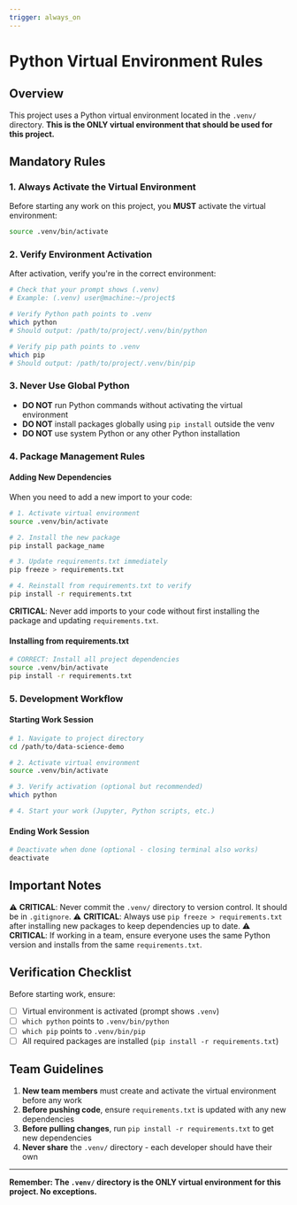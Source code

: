 ```yaml
---
trigger: always_on
---
```


# Python Virtual Environment Rules

## Overview
This project uses a Python virtual environment located in the `.venv/` directory. **This is the ONLY virtual environment that should be used for this project.**

## Mandatory Rules

### 1. **Always Activate the Virtual Environment**
Before starting any work on this project, you **MUST** activate the virtual environment:

```bash
source .venv/bin/activate
```

### 2. **Verify Environment Activation**
After activation, verify you're in the correct environment:

```bash
# Check that your prompt shows (.venv)
# Example: (.venv) user@machine:~/project$

# Verify Python path points to .venv
which python
# Should output: /path/to/project/.venv/bin/python

# Verify pip path points to .venv
which pip
# Should output: /path/to/project/.venv/bin/pip
```

### 3. **Never Use Global Python**
- **DO NOT** run Python commands without activating the virtual environment
- **DO NOT** install packages globally using `pip install` outside the venv
- **DO NOT** use system Python or any other Python installation

### 4. **Package Management Rules**

#### Adding New Dependencies
When you need to add a new import to your code:

```bash
# 1. Activate virtual environment
source .venv/bin/activate

# 2. Install the new package
pip install package_name

# 3. Update requirements.txt immediately
pip freeze > requirements.txt

# 4. Reinstall from requirements.txt to verify
pip install -r requirements.txt
```

**CRITICAL**: Never add imports to your code without first installing the package and updating `requirements.txt`.

#### Installing from requirements.txt
```bash
# CORRECT: Install all project dependencies
source .venv/bin/activate
pip install -r requirements.txt
```


### 5. **Development Workflow**

#### Starting Work Session
```bash
# 1. Navigate to project directory
cd /path/to/data-science-demo

# 2. Activate virtual environment
source .venv/bin/activate

# 3. Verify activation (optional but recommended)
which python

# 4. Start your work (Jupyter, Python scripts, etc.)
```

#### Ending Work Session
```bash
# Deactivate when done (optional - closing terminal also works)
deactivate
```

## Important Notes
⚠️ **CRITICAL**: Never commit the `.venv/` directory to version control. It should be in `.gitignore`.
⚠️ **CRITICAL**: Always use `pip freeze > requirements.txt` after installing new packages to keep dependencies up to date.
⚠️ **CRITICAL**: If working in a team, ensure everyone uses the same Python version and installs from the same `requirements.txt`.

## Verification Checklist

Before starting work, ensure:
- [ ] Virtual environment is activated (prompt shows `.venv`)
- [ ] `which python` points to `.venv/bin/python`
- [ ] `which pip` points to `.venv/bin/pip`
- [ ] All required packages are installed (`pip install -r requirements.txt`)

## Team Guidelines

1. **New team members** must create and activate the virtual environment before any work
2. **Before pushing code**, ensure `requirements.txt` is updated with any new dependencies
3. **Before pulling changes**, run `pip install -r requirements.txt` to get new dependencies
4. **Never share** the `.venv/` directory - each developer should have their own

---

**Remember: The `.venv/` directory is the ONLY virtual environment for this project. No exceptions.**
